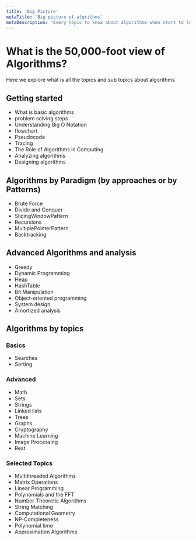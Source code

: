 ```yaml
---
title: 'Big Picture'
metaTitle: 'Big picture of algrithms'
metaDescription: 'Every topic to know about algorithms when start to learn '
---
```


# What is the 50,000-foot view of Algorithms?

Here we explore what is all the topics and sub topics about algorithms

## Getting started

- What is basic algorithms
- problem solving steps
- Understanding Big O Notation
- flowchart
- Pseudocode
- Tracing
- The Role of Algorithms in Computing
- Analyzing algorithms
- Designing algorithms

## Algorithms by Paradigm (by approaches or by Patterns)

- Brute Force
- Divide and Conquer
- SlidingWindowPattern
- Recursions
- MultiplePointerPattern
- Backtracking

## Advanced Algorithms and analysis

- Greedy
- Dynamic Programming
- Heap
- HashTable
- Bit Manipulation
- Object-oriented programming
- System design
- Amortized analysis

## Algorithms by topics

### Basics

- Searches
- Sorting

### Advanced

- Math
- Sets
- Strings
- Linked lists
- Trees
- Graphs
- Cryptography
- Machine Learning
- Image Processing
- Rest

### Selected Topics

- Multithreaded Algorithms
- Matrix Operations
- Linear Programming
- Polynomials and the FFT
- Number-Theoretic Algorithms
- String Matching
- Computational Geometry
- NP-Completeness
- Polynomial time
- Approximation Algorithms
